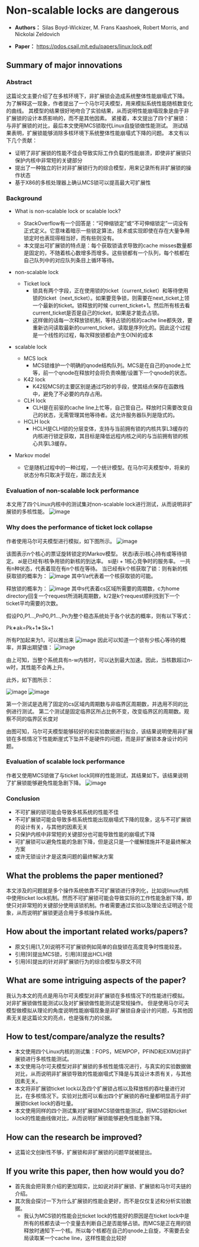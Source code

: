 # Non-scalable locks are dangerous
- **Authors：**  Silas Boyd-Wickizer, M. Frans Kaashoek, Robert Morris, and Nickolai Zeldovich  

- **Paper：** https://pdos.csail.mit.edu/papers/linux:lock.pdf

## Summary of major innovations
### Abstract
这篇论文主要介绍了在多核环境下，非扩展锁会造成系统整体性能崩塌式下降。
为了解释这一现象，作者提出了一个马尔可夫模型，用来模拟系统性能随核数变化的曲线。
其模型的结果很好地吻合了实验结果，从而说明性能崩塌现象是由于非扩展锁的设计本质影响的，而不是其他因素。
紧接着，本文提出了四个扩展锁：与非扩展锁的对比，最后本文使用MCS锁取代Linux自旋锁做性能测试。
测试结果表明，扩展锁能够消除多核环境下系统整体性能崩塌式下降的问题。
本文有以下几个贡献：
- 证明了非扩展锁的性能不佳会导致实际工作负载的性能崩溃，即使非扩展锁只保护内核中非常短的关键部分
- 提出了一种独立的针对非扩展锁行为的综合模型，用来记录所有非扩展锁的操作状态
- 基于X86的多核处理器上确认MCS锁可以提高最大可扩展性

### Background
- What is non-scalable lock or scalable lock?
    - StackOverflow有一个回答是：“可伸缩锁定”或“不可伸缩锁定”一词没有正式定义。它意味着暗示一些锁定算法，技术或实现即使在存在大量争用锁定时也表现得相当好，而有些则没有。
    - 本文提出可扩展锁的特点是：每个获取锁请求导致的cache misses数量都是固定的，不随着核心数增多而增多。这些锁都有一个队列，每个核都在自己队列中的对应队列条目上循环等待。  
- non-scalable lock
    - Ticket lock
        - 锁具有两个字段，正在使用锁的ticket（current_ticket）和等待使用锁的ticket（next_ticket）。如果要竞争锁，则需要在next_ticket上领一个最新的ticket。锁释放的时候 current_ticket+1。然后所有核去看current_ticket是否是自己的ticket，如果是才能去占锁。
        - 这样做的话每一次释放锁机制，等待占锁的核的cache line都失效，要重新访问读取最新的current_ticket，读取是序列化的。因此这个过程是一个线性的过程，每次释放锁都会产生O(N)的成本

- scalable lock
    - MCS lock
        -  MCS锁维护一个明确的qnode结构队列。MCS是在自己的qnode上忙等，前一个qnode在释放时会将负责唤醒/设置下一个qnode的状态。
    - K42 lock
        - K42较MCS的主要区别是通过巧妙的手段，使其结点保存在函数栈中，避免了不必要的内存占用。
    - CLH lock
        - CLH是在前驱的cache line上忙等，自己管自己，释放时只需要改变自己的状态，无需管理其他等待者。这允许服务器队列是隐式的。
    - HCLH lock
        - HCLH是CLH锁的分层变体，支持与当前拥有锁的内核共享L3缓存的内核进行锁定获取，其目标是降低远程内核之间的与当前拥有锁的核心共享L3缓存。

- Markov model
    - 它是随机过程中的一种过程，一个统计模型。在马尔可夫模型中，将来的状态分布只取决于现在，跟过去无关

### Evaluation of non-scalable lock performance
本文用了四个Linux内核中的测试集对non-scalable lock进行测试，从而说明非扩展锁的多核性能。
![image](https://github.com/LY-Dora/Dora_AOS2019_homework/blob/master/reading_reports/non-scalable_lock/fig.png)

### Why does the performance of ticket lock collapse
作者使用马尔可夫模型进行模拟，如下图所示。
![image](https://github.com/LY-Dora/Dora_AOS2019_homework/blob/master/reading_reports/non-scalable_lock/fig2.png)

该图表示n个核心的票证旋转锁定的Markov模型。 状态i表示i核心持有或等待锁定。
ai是已经有i核争用锁的新核的到达率。 si是i + 1核心竞争时的服务率。
一共有n种状态，代表着现在有n个核在等待。
当已经有k个核获取了锁：则有新的核获取锁的概率为：
![image](https://github.com/LY-Dora/Dora_AOS2019_homework/blob/master/reading_reports/non-scalable_lock/fig3.png)
其中1/a代表着一个核获取锁的可能。

释放锁的概率为：
![image](https://github.com/LY-Dora/Dora_AOS2019_homework/blob/master/reading_reports/non-scalable_lock/fig4.png)
其中s代表着cs区域所需要的周期数，c为home directory回复一个request所消耗周期数，k/2是k个request顺利找到下一个ticket平均需要的次数。

假设P0,P1…,PnP0,P1…,Pn为整个稳态系统处于各个状态的概率，则有以下等式：

Pk∗ak=Pk+1∗Sk+1

所有P加起来为1，可以推出来
![image](https://github.com/LY-Dora/Dora_AOS2019_homework/blob/master/reading_reports/non-scalable_lock/fig5.png)
因此可以知道一个锁有少核心等待的概率，并算出期望值：
![image](https://github.com/LY-Dora/Dora_AOS2019_homework/blob/master/reading_reports/non-scalable_lock/fig6.png)

由上可知，当整个系统具有n-w内核时，可以达到最大加速。因此，当核数超过n-w时，其性能不会再上升。

此外，如下图所示：

![image](https://github.com/LY-Dora/Dora_AOS2019_homework/blob/master/reading_reports/non-scalable_lock/fig7.png)
![image](https://github.com/LY-Dora/Dora_AOS2019_homework/blob/master/reading_reports/non-scalable_lock/fig8.png)

第一个测试是选用了固定的cs区域内周期数与非临界区周期数，并选用不同的比例进行测试。
第二个测试是固定临界区所占比例不变，改变临界区的周期数。观察不同的临界区长度对

由图可知，马尔可夫模型能够较好的和实验数据进行拟合，该结果说明使用非扩展锁在多核情况下性能断崖式下坠并不是硬件的问题，而是非扩展锁本身设计的问题。

### Evaluation of scalable lock performance
作者又使用MCS锁做了与ticket lock同样的性能测试，其结果如下。该结果说明了扩展锁能够避免性能急剧下降。
![image](https://github.com/LY-Dora/Dora_AOS2019_homework/blob/master/reading_reports/non-scalable_lock/fig9.png)


### Conclusion
- 不可扩展的锁可能会导致多核系统的性能不佳
- 不可扩展锁可能会导致多核系统性能出现崩塌式下降的现象，这与不可扩展锁的设计有关，与其他的因素无关
- 只保护内核中非常短的关键部分也可能导致性能的崩塌式下降
- 可扩展锁可以避免性能的急剧下降，但是这只是一个缓解措施并不是最终解决方案
- 或许无锁设计才是这类问题的最终解决方案

## What the problems the paper mentioned?
本文涉及的问题就是多个操作系统依靠不可扩展锁进行序列化，比如说linux内核中使用ticket lock机制。然而不可扩展锁可能会导致实际的工作性能急剧下降，即使只对非常短的关键部分使用该锁机制。作者需要通过实验以及理论去证明这个现象，从而说明扩展锁更适合用于多核操作系统。

## How about the important related works/papers?
- 原文引用[1,7,9]说明不可扩展锁例如简单的自旋锁在高度竞争时性能较差。
- 引用[9]提出MCS锁，引用[8]提出HCLH锁
- 引用[6]提出的针对非扩展锁行为的综合模型与原文不同

## What are some intriguing aspects of the paper?
我认为本文的亮点是用马尔可夫模型对非扩展锁在多核情况下的性能进行模拟。
对非扩展锁做性能测试以及对扩展锁做性能测试是常规操作。
但是使用马尔可夫模型做模拟从理论的角度说明性能崩塌现象是非扩展锁自身设计的问题，与其他因素无关是这篇论文的亮点，也是强有力的论据。

## How to test/compare/analyze the results?
- 本文使用四个Linux内核的测试集：FOPS，MEMPOP，PFIND和EXIM对非扩展锁进行多核性能测试。
- 本文使用马尔可夫模型对非扩展锁的多核性能情况进行，与真实的实验数据做对比，从而说明非扩展锁导致的性能崩塌式下降是与其设计本质有关，与其他因素无关。
- 本文将非扩展锁ticket lock以及四个扩展锁占核以及释放核的吞吐量进行对比，在多核情况下。实验对比图可以看出四个扩展锁的吞吐量都明显高于非扩展锁ticket lock的吞吐量。
- 本文使用同样的四个测试集对扩展锁MCS锁做性能测试，将MCS锁和ticket lock的性能曲线做对比，从而说明扩展锁能够避免性能急剧下降。

## How can the research be improved?
- 这篇论文创新性不够，扩展锁和非扩展锁的问题早就被提出。

## If you write this paper, then how would you do?
- 首先我会把背景介绍的更加翔实，比如说对非扩展锁、扩展锁和马尔可夫链的介绍。
- 其次我会探讨一下为什么扩展锁的性能会更好，而不是仅仅复述和分析实验数据。
    - 我认为MCS锁的性能会比ticket lock的性能好的原因是在ticket lock中是所有的核都去读一个变量去判断自己是否能够占锁。而MCS是正在用的锁释放时通知下一个核。所以每个核都在自己的qnode上自旋，不需要去全局读取某一个cache line，这样性能会比较好



